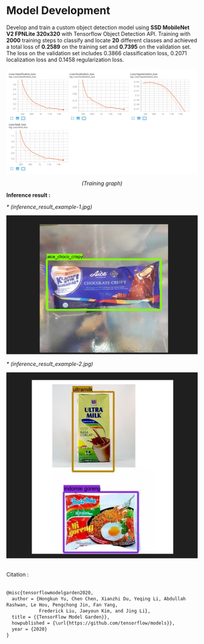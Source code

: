 # Model Development

Develop and train a custom object detection model using **SSD MobileNet V2 FPNLite 320x320** with Tensorflow Object Detection API. Training with **2000** training steps to classify and locate **20** different classes and achieved a total loss of **0.2589** on the training set and **0.7395** on the validation set. The loss on the validation set includes 0.3866 classification loss, 0.2071 localization loss and 0.1458 regularization loss. <br/>
<br/>
![graph](TrainingGraph.jpg)
<br/>
<p align="center">
  <i>(Training graph)</i>
</p>
<p>
  <b>Inference result :</b>
</p>

<p> <i>* (inference_result_example-1.jpg)</i></p>

![graph](inference_result_example-1.jpg)

<p> <i>* (inference_result_example-2.jpg)</i></p>

![graph](inference_result_example-2.jpg)<br/>

<br/>
Citation : <br/>
<br/>

```
@misc{tensorflowmodelgarden2020,
  author = {Hongkun Yu, Chen Chen, Xianzhi Du, Yeqing Li, Abdullah Rashwan, Le Hou, Pengchong Jin, Fan Yang,
            Frederick Liu, Jaeyoun Kim, and Jing Li},
  title = {{TensorFlow Model Garden}},
  howpublished = {\url{https://github.com/tensorflow/models}},
  year = {2020}
}
```
